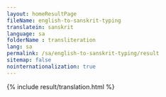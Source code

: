 ```yaml
--- 
layout: homeResultPage 
fileName: english-to-sanskrit-typing
translatein: sanskrit
language: sa
folderName : transliteration
lang: sa
permalink: /sa/english-to-sanskrit-typing/result
sitemap: false
nointernationalization: true
---
```

{% include result/translation.html %}

<script src="/js/result/translator.js" data-foldername="{{page.folderName}}" data-lang="{{page.lang}}"></script>  